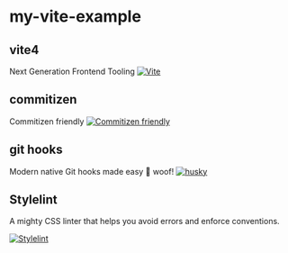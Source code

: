 # my-vite-example

## vite4

Next Generation Frontend Tooling
[![Vite](https://camo.githubusercontent.com/620ed908950942f67375bd9d2ef1a18656e433ec78027a92543763eaec2d62b4/68747470733a2f2f696d672e736869656c64732e696f2f6e706d2f762f766974652e737667)](https://vitejs.dev/)

## commitizen

Commitizen friendly
[![Commitizen friendly](https://img.shields.io/badge/commitizen-friendly-brightgreen.svg)](http://commitizen.github.io/cz-cli/)

## git hooks

Modern native Git hooks made easy 🐶 woof!
[![husky](https://camo.githubusercontent.com/ec47668ec51624517f29d5f8836467ed828bd6f04441fbd49dddc922697cfaa4/68747470733a2f2f696d672e736869656c64732e696f2f6e706d2f646d2f6875736b792e7376673f7374796c653d666c6174)](https://typicode.github.io/husky)

## Stylelint

A mighty CSS linter that helps you avoid errors and enforce conventions.

[![Stylelint](https://img.shields.io/npm/v/stylelint)](https://stylelint.io/)

